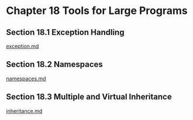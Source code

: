 Chapter 18 Tools for Large Programs
===================================

Section 18.1 Exception Handling
-------------------------------
[exception.md](https://github.com/kiddliu/CppPrimer/blob/master/Chapter18/exception.md)

Section 18.2 Namespaces
-----------------------
[namespaces.md](https://github.com/kiddliu/CppPrimer/blob/master/Chapter18/namespaces.md)

Section 18.3 Multiple and Virtual Inheritance
-----------------------
[inheritance.md](https://github.com/kiddliu/CppPrimer/blob/master/Chapter18/inheritance.md)
